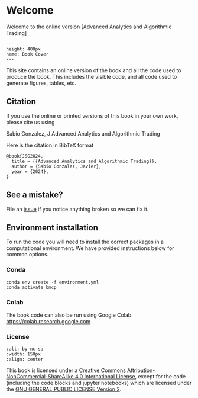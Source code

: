# Welcome

Welcome to the online version
[Advanced Analytics and Algorithmic Trading]

```{figure} jupyter_book/img/Cover.jpg
---
height: 400px
name: Book Cover
---
```

This site contains an online version of the book and all the code used to produce the book.
This includes the visible code, and all code used to generate figures, tables, etc.


## Citation

If you use the online or printed versions of this book in your own work, please cite us using

Sabio Gonzalez, J
Advanced Analytics and Algorithmic Trading

Here is the citation in BibTeX format

```
@book{JSG2024,
  title = {{Advanced Analytics and Algorithmic Trading}},
  author = {Sabio Gonzalez, Javier},
  year = {2024},
}
```

## See a mistake? 
File an [issue](https://github.com/aaat/issues) if you notice anything broken so we can fix it.

## Environment installation
To run the code you will need to install the correct packages in a computational environment.
We have provided instructions below for common options.

### Conda
```
conda env create -f environment.yml
conda activate bmcp
```

### Colab
The book code can also be run using Google Colab.
https://colab.research.google.com


### License

```{image} https://mirrors.creativecommons.org/presskit/buttons/88x31/png/by-nc-sa.png
:alt: by-nc-sa
:width: 150px
:align: center
```

This book is licensed under a [Creative Commons Attribution-NonCommercial-ShareAlike 4.0 International License](http://creativecommons.org/licenses/by-nc-sa/4.0/), except for the code (including the code blocks and jupyter notebooks) which are licensed under the [GNU GENERAL PUBLIC LICENSE Version 2](https://github.com/BayesianModelingandComputationInPython/BookCode_Edition1/blob/main/LICENSE).